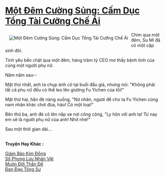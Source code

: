 <a href="https://truyenwiki.net/mot-dem-cuong-sung-cam-duc-tong-tai-cuong-che-ai.36514/" title="Một Đêm Cường Sủng: Cấm Dục Tổng Tài Cưỡng Chế Ái"><h1>Một Đêm Cường Sủng: Cấm Dục Tổng Tài Cưỡng Chế Ái</h1></a><div style="display:table"><img align="right" style="float: left; padding: 10px;" src="https://truyenwiki.net/a/img/str/src/36514.jpg" alt="Một Đêm Cường Sủng: Cấm Dục Tổng Tài Cưỡng Chế Ái">Chìm qua một đêm, Su Mi đã có một cặp sinh đôi.<p></p> Tình yêu bền chặt qua một đêm, hàng trăm tỷ CEO mơ thấy bệnh tình của cùng một người phụ nữ.<p></p> Năm năm sau--<p></p> Mặt thứ nhất, anh ta chụp ảnh cô tại buổi đấu giá, nhưng nói: "Không phải tất cả phụ nữ đều có thể leo lên giường Fu Yichen của tôi!"<p></p> Mặt thứ hai, hắn đè nàng xuống, "Nữ nhân, ngươi để cho ta Fu Yichen cùng nam nhân khác chơi đùa, hảo! Có một loại!"<p></p> Bên thứ ba, anh đè cô lên nắp xe nơi công cộng, "Ly hôn với anh ta! Từ nay em sẽ là người phụ nữ của anh! Nhớ nhé!"<p></p> Sau một thời gian dài...</div><p><br><b>Truyện Hay Khác :</b></p><a href="https://truyenwiki.net/giam-bao-kim-dong.36505/" alt="Giám Bảo Kim Đồng">Giám Bảo Kim Đồng</a><br/><a href="https://sangtacviet.wordpress.com/2020/10/22/so-phong-luu-nhan-vat/" alt="Số Phong Lưu Nhân Vật">Số Phong Lưu Nhân Vật</a><br/><a href="https://github.com/nownovels/topcv/tree/master/truyenhay/35220" alt="Muôn Đời Thần Đế">Muôn Đời Thần Đế</a><br/><a href="https://sangtacviet.wordpress.com/2020/10/22/dan-dao-tong-su/" alt="Đan Đạo Tông Sư">Đan Đạo Tông Sư</a><br/>